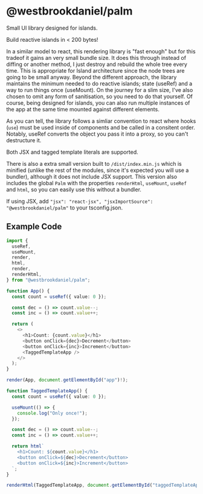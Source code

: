 # @westbrookdaniel/palm

Small UI library designed for islands.

Build reactive islands in < 200 bytes!

In a similar model to react, this rendering library is "fast enough" but for this tradeof
it gains an very small bundle size. It does this through instead of diffing or another method,
I just destroy and rebuild the whole tree every time. This is appropriate for Island architecture
since the node trees are going to be small anyway. Beyond the different approach, the library
maintains the minimum needed to do reactive islands; state (useRef) and a way to run things
once (useMount). On the journey for a slim size, I've also chosen to omit any form of sanitisation,
so you need to do that yourself. Of course, being designed for islands, you can also run multiple
instances of the app at the same time mounted against different elements.

As you can tell, the library follows a simliar convention to react where hooks (`use`) must
be used inside of components and be called in a consitent order. Notably, useRef converts the
object you pass it into a proxy, so you can't destructure it.

Both JSX and tagged template literals are supported.

There is also a extra small version built to `/dist/index.min.js` which is minified (unlike the rest
of the modules, since it's expected you will use a bundler), although it does not include JSX support.
This version also includes the global `Palm` with the properties `renderHtml`, `useMount`, `useRef` and `html`,
so you can easily use this without a bundler.

If using JSX, add `"jsx": "react-jsx", "jsxImportSource": "@westbrookdaniel/palm"` to your tsconfig.json.

## Example Code

```ts
import {
  useRef,
  useMount,
  render,
  html,
  render,
  renderHtml,
} from "@westbrookdaniel/palm";

function App() {
  const count = useRef({ value: 0 });

  const dec = () => count.value--;
  const inc = () => count.value++;

  return (
    <>
      <h1>Count: {count.value}</h1>
      <button onClick={dec}>Decrement</button>
      <button onClick={inc}>Increment</button>
      <TaggedTemplateApp />
    </>
  );
}

render(App, document.getElementById("app")!);

function TaggedTemplateApp() {
  const count = useRef({ value: 0 });

  useMount(() => {
    console.log("Only once!");
  });

  const dec = () => count.value--;
  const inc = () => count.value++;

  return html`
    <h1>Count: ${count.value}</h1>
    <button onClick=${dec}>Decrement</button>
    <button onClick=${inc}>Increment</button>
  `;
}

renderHtml(TaggedTemplateApp, document.getElementById("taggedTemplateApp")!);
```
